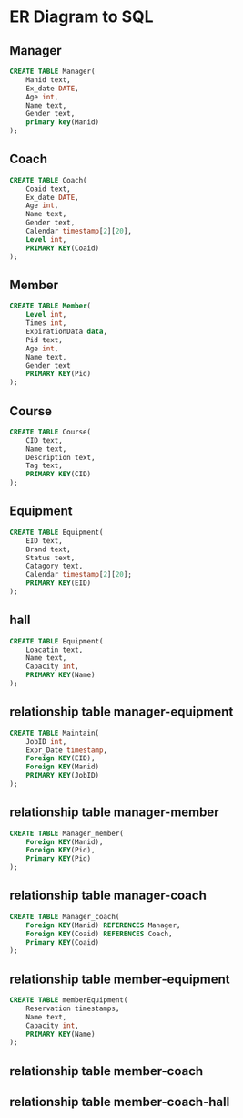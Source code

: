 # ER Diagram to SQL

## Manager

```sql
CREATE TABLE Manager(
    Manid text,
    Ex_date DATE,
    Age int,
    Name text,
    Gender text,
    primary key(Manid)
);
```

## Coach
```sql
CREATE TABLE Coach(
    Coaid text,
    Ex_date DATE,
    Age int,
    Name text,
    Gender text,
    Calendar timestamp[2][20],
    Level int,
    PRIMARY KEY(Coaid)
);
```
## Member
```sql
CREATE TABLE Member(
    Level int,
    Times int,
    ExpirationData data,
    Pid text,
    Age int,
    Name text,
    Gender text
    PRIMARY KEY(Pid)
);
```
## Course
```sql
CREATE TABLE Course(
    CID text,
    Name text,
    Description text,
    Tag text,
    PRIMARY KEY(CID)
);
```
## Equipment
```sql
CREATE TABLE Equipment(
    EID text,
    Brand text,
    Status text,
    Catagory text,
    Calendar timestamp[2][20];
    PRIMARY KEY(EID)
);
```
## hall
```sql
CREATE TABLE Equipment(
    Loacatin text,
    Name text,
    Capacity int,
    PRIMARY KEY(Name)
);
```
## relationship table manager-equipment
```sql
CREATE TABLE Maintain(
    JobID int,
    Expr_Date timestamp,
    Foreign KEY(EID),
    Foreign KEY(Manid)
    PRIMARY KEY(JobID)
);
```
## relationship table manager-member
```sql
CREATE TABLE Manager_member(
    Foreign KEY(Manid),
    Foreign KEY(Pid),
    Primary KEY(Pid)
);
```
## relationship table manager-coach
```sql
CREATE TABLE Manager_coach(
    Foreign KEY(Manid) REFERENCES Manager,
    Foreign KEY(Coaid) REFERENCES Coach,
    Primary KEY(Coaid)
);
```
## relationship table member-equipment
```sql
CREATE TABLE memberEquipment(
    Reservation timestamps,
    Name text,
    Capacity int,
    PRIMARY KEY(Name)
);
```
## relationship table member-coach
## relationship table member-coach-hall
